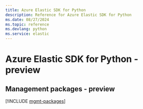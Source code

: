 ```yaml
---
title: Azure Elastic SDK for Python
description: Reference for Azure Elastic SDK for Python
ms.date: 08/27/2024
ms.topic: reference
ms.devlang: python
ms.service: elastic
---
```

# Azure Elastic SDK for Python - preview

## Management packages - preview
[!INCLUDE [mgmt-packages](elastic-mgmt-index.md)]